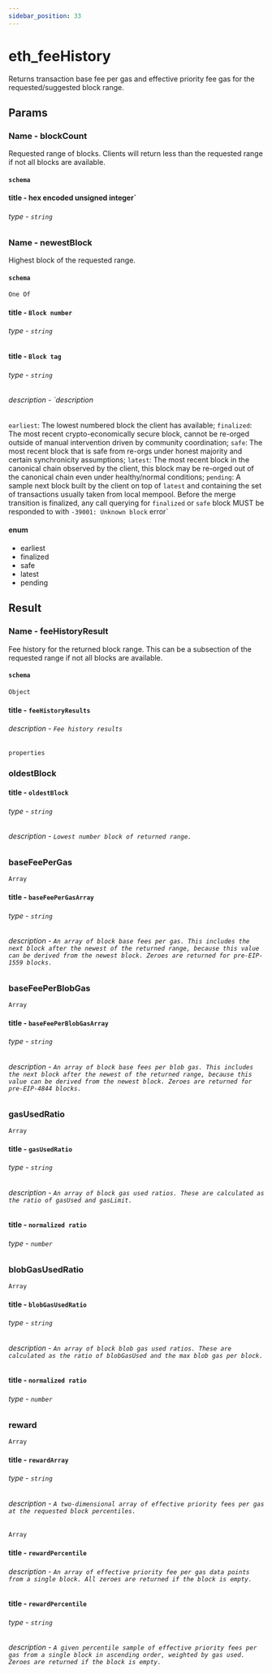 ```yaml
---
sidebar_position: 33
---
```


# eth_feeHistory

Returns transaction base fee per gas and effective priority fee gas for the requested/suggested block range. 

## Params
### Name - blockCount

Requested range of blocks. Clients will return less than the requested range if not all blocks are available.

#### `schema`
#### title - hex encoded unsigned integer`
###### type - `string`

### Name - newestBlock

Highest block of the requested range.

#### `schema`
`One Of`

#### title - `Block number`
###### type - `string`

#### title - `Block tag`
###### type - `string`
###### description - `description

`earliest`: The lowest numbered block the client has available; `finalized`: The most recent crypto-economically secure block, cannot be re-orged outside of manual intervention driven by community coordination; `safe`: The most recent block that is safe from re-orgs under honest majority and certain synchronicity assumptions; `latest`: The most recent block in the canonical chain observed by the client, this block may be re-orged out of the canonical chain even under healthy/normal conditions; `pending`: A sample next block built by the client on top of `latest` and containing the set of transactions usually taken from local mempool. Before the merge transition is finalized, any call querying for `finalized` or `safe` block MUST be responded to with `-39001: Unknown block` error`

#### enum
- earliest
- finalized
- safe
- latest
- pending

## Result

### Name - feeHistoryResult

Fee history for the returned block range. This can be a subsection of the requested range if not all blocks are available.

#### `schema`
`Object`
#### title - `feeHistoryResults`
###### description - `Fee history results`
`properties`

### oldestBlock
#### title - `oldestBlock`
###### type - `string`
###### description - `Lowest number block of returned range.`

### baseFeePerGas
`Array`
#### title - `baseFeePerGasArray`
###### type - `string`
###### description - `An array of block base fees per gas. This includes the next block after the newest of the returned range, because this value can be derived from the newest block. Zeroes are returned for pre-EIP-1559 blocks.`

### baseFeePerBlobGas
`Array`
#### title - `baseFeePerBlobGasArray`
###### type - `string`
###### description - `An array of block base fees per blob gas. This includes the next block after the newest of the returned range, because this value can be derived from the newest block. Zeroes are returned for pre-EIP-4844 blocks.`

### gasUsedRatio
`Array`
#### title - `gasUsedRatio`
###### type - `string`
###### description - `An array of block gas used ratios. These are calculated as the ratio of gasUsed and gasLimit.`

#### title - `normalized ratio`
###### type - `number`

### blobGasUsedRatio
`Array`
#### title - `blobGasUsedRatio`
###### type - `string`
###### description - `An array of block blob gas used ratios. These are calculated as the ratio of blobGasUsed and the max blob gas per block.`

#### title - `normalized ratio`
###### type - `number`

### reward
`Array`
#### title - `rewardArray`
###### type - `string`
###### description - `A two-dimensional array of effective priority fees per gas at the requested block percentiles.`
`Array`
#### title - `rewardPercentile`
###### description - `An array of effective priority fee per gas data points from a single block. All zeroes are returned if the block is empty.`

#### title - `rewardPercentile`
###### type - `string`
###### description - `A given percentile sample of effective priority fees per gas from a single block in ascending order, weighted by gas used. Zeroes are returned if the block is empty.`

